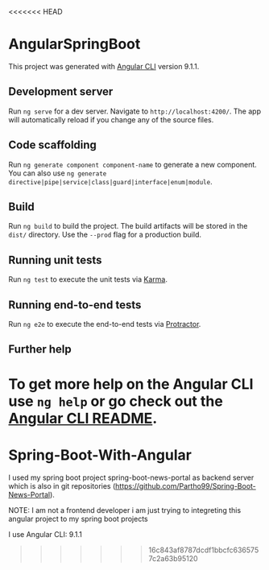 <<<<<<< HEAD
# AngularSpringBoot

This project was generated with [Angular CLI](https://github.com/angular/angular-cli) version 9.1.1.

## Development server

Run `ng serve` for a dev server. Navigate to `http://localhost:4200/`. The app will automatically reload if you change any of the source files.

## Code scaffolding

Run `ng generate component component-name` to generate a new component. You can also use `ng generate directive|pipe|service|class|guard|interface|enum|module`.

## Build

Run `ng build` to build the project. The build artifacts will be stored in the `dist/` directory. Use the `--prod` flag for a production build.

## Running unit tests

Run `ng test` to execute the unit tests via [Karma](https://karma-runner.github.io).

## Running end-to-end tests

Run `ng e2e` to execute the end-to-end tests via [Protractor](http://www.protractortest.org/).

## Further help

To get more help on the Angular CLI use `ng help` or go check out the [Angular CLI README](https://github.com/angular/angular-cli/blob/master/README.md).
=======
# Spring-Boot-With-Angular

I used my spring boot project  spring-boot-news-portal as backend server which is also in git repositories (https://github.com/Partho99/Spring-Boot-News-Portal).

NOTE: I am not a frontend developer i am just trying to integreting this angular project to my spring boot projects

I use  Angular CLI: 9.1.1
               
>>>>>>> 16c843af8787dcdf1bbcfc6365757c2a63b95120
